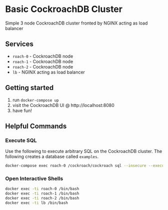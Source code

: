 # Basic CockroachDB Cluster
Simple 3 node CockroachDB cluster fronted by NGINX acting as load balancer

## Services
* `roach-0` - CockroachDB node
* `roach-1` - CockroachDB node
* `roach-2` - CockroachDB node
* `lb` - NGINX acting as load balancer

## Getting started
1) run `docker-compose up`
2) visit the CockroachDB UI @ http://localhost:8080
3) have fun!

## Helpful Commands

### Execute SQL
Use the following to execute arbitrary SQL on the CockroachDB cluster.  The following creates a database called `examples`.
```bash
docker-compose exec roach-0 /cockroach/cockroach sql --insecure --execute="CREATE DATABASE examples;"
```

### Open Interactive Shells
```bash
docker exec -ti roach-0 /bin/bash
docker exec -ti roach-1 /bin/bash
docker exec -ti roach-2 /bin/bash
docker exec -ti lb /bin/bash
```